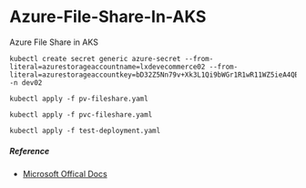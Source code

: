 # Azure-File-Share-In-AKS
Azure File Share in AKS
```
kubectl create secret generic azure-secret --from-literal=azurestorageaccountname=lxdevecommerce02 --from-literal=azurestorageaccountkey=bD32Z5Nn79v+Xk3L1Qi9bWGr1R1wR11WZ5ieA4QByIwVo7h4SMCSYChYVJTx/F7F59IDO5KSzNC5+AStprRT7w== -n dev02
```
```
kubectl apply -f pv-fileshare.yaml
```
```
kubectl apply -f pvc-fileshare.yaml
```
```
kubectl apply -f test-deployment.yaml
```

##### Reference 
- [Microsoft Offical Docs](https://docs.microsoft.com/en-us/azure/aks/azure-files-volume)
